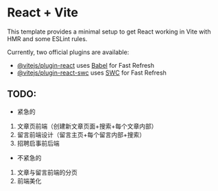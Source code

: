 # React + Vite

This template provides a minimal setup to get React working in Vite with HMR and some ESLint rules.

Currently, two official plugins are available:

- [@vitejs/plugin-react](https://github.com/vitejs/vite-plugin-react/blob/main/packages/plugin-react/README.md) uses [Babel](https://babeljs.io/) for Fast Refresh
- [@vitejs/plugin-react-swc](https://github.com/vitejs/vite-plugin-react-swc) uses [SWC](https://swc.rs/) for Fast Refresh


## TODO:
- 紧急的
1. 文章页前端（创建新文章页面+搜索+每个文章内部）
1. 留言前端设计（留言主页+每个留言内部+搜索）
1. 招聘启事前后端

- 不紧急的
1. 文章与留言前端的分页
2. 前端美化
